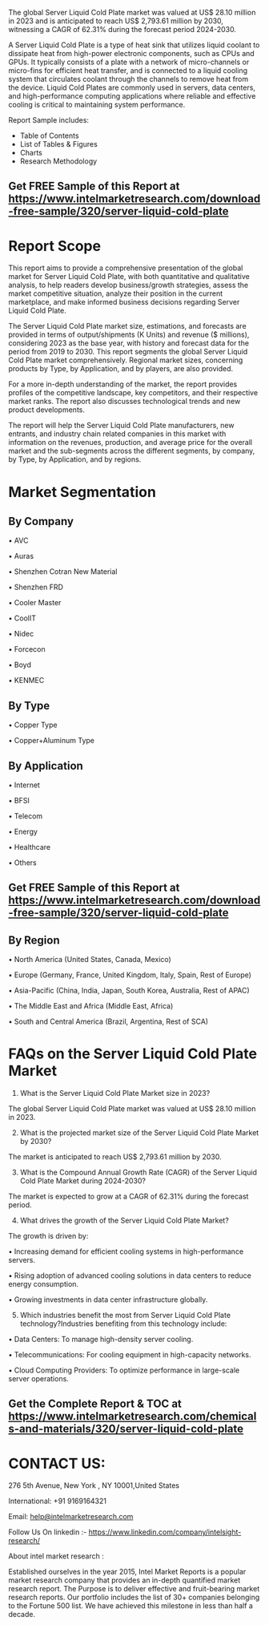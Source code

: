 The global Server Liquid Cold Plate market was valued at US$ 28.10 million in 2023 and is anticipated to reach US$ 2,793.61 million by 2030, witnessing a CAGR of 62.31% during the forecast period 2024-2030.

A Server Liquid Cold Plate is a type of heat sink that utilizes liquid coolant to dissipate heat from high-power electronic components, such as CPUs and GPUs. It typically consists of a plate with a network of micro-channels or micro-fins for efficient heat transfer, and is connected to a liquid cooling system that circulates coolant through the channels to remove heat from the device. Liquid Cold Plates are commonly used in servers, data centers, and high-performance computing applications where reliable and effective cooling is critical to maintaining system performance.

Report Sample includes:
- Table of Contents
- List of Tables & Figures
- Charts
- Research Methodology


Get FREE Sample of this Report at https://www.intelmarketresearch.com/download-free-sample/320/server-liquid-cold-plate
-
Report Scope
=
This report aims to provide a comprehensive presentation of the global market for Server Liquid Cold Plate, with both quantitative and qualitative analysis, to help readers develop business/growth strategies, assess the market competitive situation, analyze their position in the current marketplace, and make informed business decisions regarding Server Liquid Cold Plate.

The Server Liquid Cold Plate market size, estimations, and forecasts are provided in terms of output/shipments (K Units) and revenue ($ millions), considering 2023 as the base year, with history and forecast data for the period from 2019 to 2030. This report segments the global Server Liquid Cold Plate market comprehensively. Regional market sizes, concerning products by Type, by Application, and by players, are also provided.

For a more in-depth understanding of the market, the report provides profiles of the competitive landscape, key competitors, and their respective market ranks. The report also discusses technological trends and new product developments.

The report will help the Server Liquid Cold Plate manufacturers, new entrants, and industry chain related companies in this market with information on the revenues, production, and average price for the overall market and the sub-segments across the different segments, by company, by Type, by Application, and by regions.

Market Segmentation
=
By Company
-

•	AVC

•	Auras

•	Shenzhen Cotran New Material

•	Shenzhen FRD

•	Cooler Master

•	CoolIT 

•	Nidec

•	Forcecon


•	Boyd

•	KENMEC


By Type
-


•	Copper Type

•	Copper+Aluminum Type

By Application
-
•	Internet

•	BFSI

•	Telecom

•	Energy

•	Healthcare

•	Others

Get FREE Sample of this Report at https://www.intelmarketresearch.com/download-free-sample/320/server-liquid-cold-plate
-
By Region
-
•	North America (United States, Canada, Mexico)


•	Europe (Germany, France, United Kingdom, Italy, Spain, Rest of Europe)

•	Asia-Pacific (China, India, Japan, South Korea, Australia, Rest of APAC)

•	The Middle East and Africa (Middle East, Africa)

•	South and Central America (Brazil, Argentina, Rest of SCA)

FAQs on the Server Liquid Cold Plate Market
=

1. What is the Server Liquid Cold Plate Market size in 2023?

The global Server Liquid Cold Plate market was valued at US$ 28.10 million in 2023.

2. What is the projected market size of the Server Liquid Cold Plate Market by 2030?

The market is anticipated to reach US$ 2,793.61 million by 2030.

3. What is the Compound Annual Growth Rate (CAGR) of the Server Liquid Cold Plate Market during 2024-2030?

The market is expected to grow at a CAGR of 62.31% during the forecast period.

4. What drives the growth of the Server Liquid Cold Plate Market?

The growth is driven by:

•	Increasing demand for efficient cooling systems in high-performance servers.

•	Rising adoption of advanced cooling solutions in data centers to reduce energy consumption.

•	Growing investments in data center infrastructure globally.

5. Which industries benefit the most from Server Liquid Cold Plate technology?Industries benefiting from this technology include:


•	Data Centers: To manage high-density server cooling.

•	Telecommunications: For cooling equipment in high-capacity networks.

•	Cloud Computing Providers: To optimize performance in large-scale server operations.

Get the Complete Report & TOC at https://www.intelmarketresearch.com/chemicals-and-materials/320/server-liquid-cold-plate
-
CONTACT US:
=
276 5th Avenue, New York , NY 10001,United States

International: +91 9169164321

Email: help@intelmarketresearch.com

Follow Us On linkedin :- https://www.linkedin.com/company/intelsight-research/

About intel market research :

Established ourselves in the year 2015, Intel Market Reports is a popular market research company that provides an in-depth quantified market research report. The Purpose is to deliver effective and fruit-bearing market research reports. Our portfolio includes the list of 30+ companies belonging to the Fortune 500 list. We have achieved this milestone in less than half a decade.
